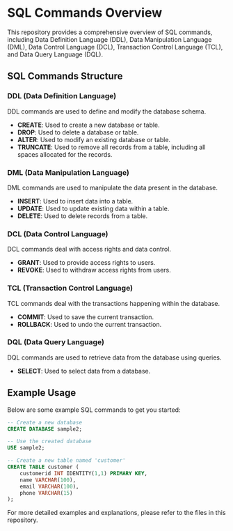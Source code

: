 # SQL Commands Overview

This repository provides a comprehensive overview of SQL commands, including Data Definition Language (DDL), Data Manipulation Language (DML), Data Control Language (DCL), Transaction Control Language (TCL), and Data Query Language (DQL).

## SQL Commands Structure

### DDL (Data Definition Language)
DDL commands are used to define and modify the database schema.
- **CREATE**: Used to create a new database or table.
- **DROP**: Used to delete a database or table.
- **ALTER**: Used to modify an existing database or table.
- **TRUNCATE**: Used to remove all records from a table, including all spaces allocated for the records.

### DML (Data Manipulation Language)
DML commands are used to manipulate the data present in the database.
- **INSERT**: Used to insert data into a table.
- **UPDATE**: Used to update existing data within a table.
- **DELETE**: Used to delete records from a table.

### DCL (Data Control Language)
DCL commands deal with access rights and data control.
- **GRANT**: Used to provide access rights to users.
- **REVOKE**: Used to withdraw access rights from users.

### TCL (Transaction Control Language)
TCL commands deal with the transactions happening within the database.
- **COMMIT**: Used to save the current transaction.
- **ROLLBACK**: Used to undo the current transaction.

### DQL (Data Query Language)
DQL commands are used to retrieve data from the database using queries.
- **SELECT**: Used to select data from a database.

## Example Usage

Below are some example SQL commands to get you started:

```sql
-- Create a new database
CREATE DATABASE sample2;

-- Use the created database
USE sample2;

-- Create a new table named 'customer'
CREATE TABLE customer (
    customerid INT IDENTITY(1,1) PRIMARY KEY,
    name VARCHAR(100),
    email VARCHAR(100),
    phone VARCHAR(15)
);
```

For more detailed examples and explanations, please refer to the files in this repository.

